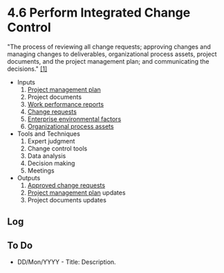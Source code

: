 # 4.6 Perform Integrated Change Control

"The process of reviewing all change requests; approving changes and managing
changes to deliverables, organizational process assets, project documents, and
the project management plan; and communicating the decisions."
[[1]](../home.md#references)

- Inputs
  1. [Project management plan](../04-integration/4.2-develop-project-management-plan.md)
  2. Project documents
  3. [Work performance reports](../00-project-files/06-work-performance/00-work-performance.md#work-performance-reports)
  4. [Change requests](../00-project-files/04-change-requests/00-change-requests.md)
  5. [Enterprise environmental factors](../00-project-files/01-enterprise-environmental-factors/00-enterprise-environmental-factors.md)
  6. [Organizational process assets](../00-project-files/02-organizational-process-assets/00-organizational-process-assets.md)
- Tools and Techniques
  1. Expert judgment
  2. Change control tools
  3. Data analysis
  4. Decision making
  5. Meetings
- Outputs
  1. [Approved change requests](../00-project-files/04-change-requests/00-change-requests.md)
  2. [Project management plan](../04-integration/4.2-develop-project-management-plan.md) updates
  3. Project documents updates

## Log

## To Do

- DD/Mon/YYYY - Title: Description.
